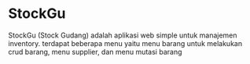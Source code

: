 # StockGu
StockGu (Stock Gudang) adalah aplikasi web simple untuk manajemen inventory. terdapat beberapa menu yaitu menu barang untuk melakukan crud barang, menu supplier, dan menu mutasi barang
